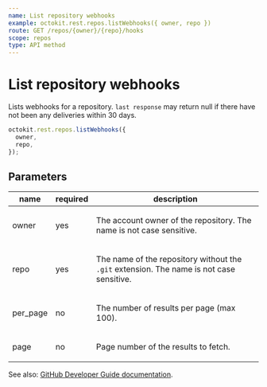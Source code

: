 ```yaml
---
name: List repository webhooks
example: octokit.rest.repos.listWebhooks({ owner, repo })
route: GET /repos/{owner}/{repo}/hooks
scope: repos
type: API method
---
```


# List repository webhooks

Lists webhooks for a repository. `last response` may return null if there have not been any deliveries within 30 days.

```js
octokit.rest.repos.listWebhooks({
  owner,
  repo,
});
```

## Parameters

<table>
  <thead>
    <tr>
      <th>name</th>
      <th>required</th>
      <th>description</th>
    </tr>
  </thead>
  <tbody>
    <tr><td>owner</td><td>yes</td><td>

The account owner of the repository. The name is not case sensitive.

</td></tr>
<tr><td>repo</td><td>yes</td><td>

The name of the repository without the `.git` extension. The name is not case sensitive.

</td></tr>
<tr><td>per_page</td><td>no</td><td>

The number of results per page (max 100).

</td></tr>
<tr><td>page</td><td>no</td><td>

Page number of the results to fetch.

</td></tr>
  </tbody>
</table>

See also: [GitHub Developer Guide documentation](https://docs.github.com/rest/repos/webhooks#list-repository-webhooks).
